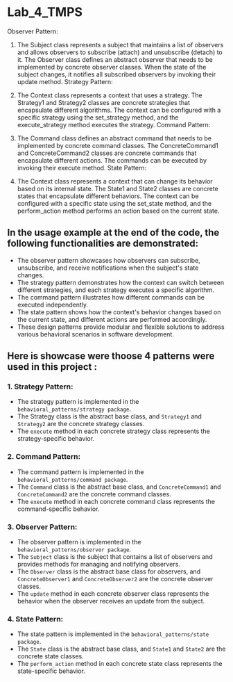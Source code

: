 # Lab_4_TMPS

Observer Pattern:

1. The Subject class represents a subject that maintains a list of observers and allows observers to subscribe (attach) and unsubscribe (detach) to it.
The Observer class defines an abstract observer that needs to be implemented by concrete observer classes.
When the state of the subject changes, it notifies all subscribed observers by invoking their update method.
Strategy Pattern:

2. The Context class represents a context that uses a strategy.
The Strategy1 and Strategy2 classes are concrete strategies that encapsulate different algorithms.
The context can be configured with a specific strategy using the set_strategy method, and the execute_strategy method executes the strategy.
Command Pattern:

3. The Command class defines an abstract command that needs to be implemented by concrete command classes.
The ConcreteCommand1 and ConcreteCommand2 classes are concrete commands that encapsulate different actions.
The commands can be executed by invoking their execute method.
State Pattern:

4. The Context class represents a context that can change its behavior based on its internal state.
The State1 and State2 classes are concrete states that encapsulate different behaviors.
The context can be configured with a specific state using the set_state method, and the perform_action method performs an action based on the current state.

## In the usage example at the end of the code, the following functionalities are demonstrated:

* The observer pattern showcases how observers can subscribe, unsubscribe, and receive notifications when the subject's state changes.
* The strategy pattern demonstrates how the context can switch between different strategies, and each strategy executes a specific algorithm.
* The command pattern illustrates how different commands can be executed independently.
* The state pattern shows how the context's behavior changes based on the current state, and different actions are performed accordingly.
* These design patterns provide modular and flexible solutions to address various behavioral scenarios in software development.


## Here is showcase were thoose 4 patterns were used in this project : 

### 1. Strategy Pattern:
* The strategy pattern is implemented in the `behavioral_patterns/strategy package`.
* The Strategy class is the abstract base class, and `Strategy1` and `Strategy2` are the concrete strategy classes.
* The `execute` method in each concrete strategy class represents the strategy-specific behavior.

### 2. Command Pattern:
* The command pattern is implemented in the `behavioral_patterns/command package`.
* The `Command` class is the abstract base class, and `ConcreteCommand1` and `ConcreteCommand2` are the concrete command classes.
* The `execute` method in each concrete command class represents the command-specific behavior.

### 3. Observer Pattern:
* The observer pattern is implemented in the `behavioral_patterns/observer package`.
* The `Subject` class is the subject that contains a list of observers and provides methods for managing and notifying observers.
* The `Observer` class is the abstract base class for observers, and `ConcreteObserver1` and `ConcreteObserver2` are the concrete observer classes.
* The `update` method in each concrete observer class represents the behavior when the observer receives an update from the subject.

### 4. State Pattern:
* The state pattern is implemented in the `behavioral_patterns/state package`.
* The `State` class is the abstract base class, and `State1` and `State2` are the concrete state classes.
* The `perform_action` method in each concrete state class represents the state-specific behavior.
